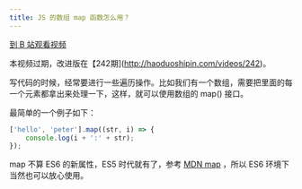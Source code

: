 ```yaml
---
title: JS 的数组 map 函数怎么用？
---
```


[到 B 站观看视频]()

本视频过期，改进版在【242期](http://haoduoshipin.com/videos/242)。


写代码的时候，经常要进行一些遍历操作。比如我们有一个数组，需要把里面的每一个元素都拿出来处理一下，这样，就可以使用数组的 map() 接口。


最简单的一个例子如下：


```js
['hello', 'peter'].map((str, i) => {
    console.log(i + ':' + str);
});
```

map 不算 ES6 的新属性，ES5 时代就有了，参考 [MDN map](https://developer.mozilla.org/zh-CN/docs/Web/JavaScript/Reference/Global_Objects/Array/map) ，所以 ES6 环境下当然也可以放心使用。
